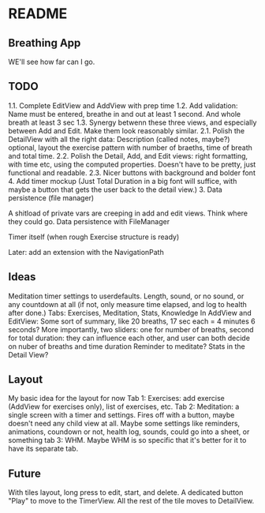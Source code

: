 #  README

## Breathing App
WE'll see how far can I go.


## TODO

1.1. Complete EditView and AddView with prep time
1.2. Add validation: Name must be entered, breathe in and out at least 1 second. And whole breath at least 3 sec
1.3. Synergy betwenn these three views, and especially between Add and Edit. Make them look reasonably similar.
2.1. Polish the DetailView with all the right data: Description (called notes, maybe?) optional, layout the exercise pattern with number of braeths, time of breath and total time.
2.2. Polish the Detail, Add, and Edit views: right formatting, with time etc, using the computed properties. Doesn't have to be pretty, just functional and readable.
2.3. Nicer buttons with background and bolder font
4. Add timer mockup (Just Total Duration in a big font will suffice, with maybe a button that gets the user back to the detail view.)
3. Data persistence (file manager)

A shitload of private vars are creeping in add and edit views. Think where they could go.
Data persistence with FileManager

Timer itself (when rough Exercise structure is ready)

Later: add an extension with the NavigationPath

## Ideas
Meditation timer settings to userdefaults. Length, sound, or no sound, or any countdown at all (if not, only measure time elapsed, and log to health after done.)
Tabs: Exercises, Meditation, Stats, Knowledge
In AddView and EditView: Some sort of summary, like 20 breaths, 17 sec each = 4 minutes 6 seconds?
More importantly, two sliders: one for number of breaths, second for total duration: they can influence each other, and user can both decide on nuber of breaths and time duration
Reminder to meditate?
Stats in the Detail View?

## Layout

My basic idea for the layout for now
Tab 1: Exercises: add exercise (AddView for exercises only), list of exercises, etc.
Tab 2: Meditation: a single screen with a timer and settings. Fires off with a button, maybe doesn't need any child view at all. Maybe some settings like reminders, animations, coundown or not, health log, sounds, could go into a sheet, or something
tab 3: WHM. Maybe WHM is so specific that it's better for it to have its separate tab.

## Future
With tiles layout, long press to edit, start, and delete. A dedicated button "Play" to move to the TimerView. All the rest of the tile moves to DetailView.
